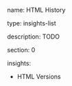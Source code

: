 name: HTML History

type: insights-list

description: TODO

section: 0

insights:
  - HTML Versions
